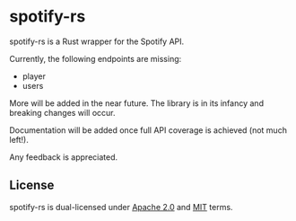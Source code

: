 # spotify-rs
spotify-rs is a Rust wrapper for the Spotify API.

Currently, the following endpoints are missing:
- player
- users

More will be added in the near future. The library is in its infancy and breaking changes will occur.

Documentation will be added once full API coverage is achieved (not much left!).

Any feedback is appreciated.

## License
spotify-rs is dual-licensed under [Apache 2.0](https://github.com/Bogpan/spotify-rs/blob/main/LICENSE-APACHE) and [MIT](https://github.com/Bogpan/spotify-rs/blob/main/LICENSE-MIT) terms.

